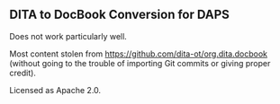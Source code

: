 ## DITA to DocBook Conversion for DAPS

Does not work particularly well.

Most content stolen from https://github.com/dita-ot/org.dita.docbook (without going to the trouble of importing Git commits or giving proper credit).

Licensed as Apache 2.0.
